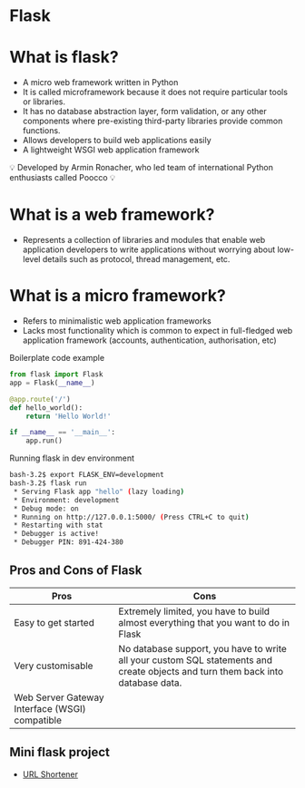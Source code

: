 # Flask 

# What is flask?
- A micro web framework written in Python 
- It is called microframework because it does not require particular tools or libraries.
- It has no database abstraction layer, form validation, or any other components where pre-existing third-party libraries provide common functions.
- Allows developers to build web applications easily 
- A lightweight WSGI web application framework


:bulb: Developed by Armin Ronacher, who led team of international Python enthusiasts called Poocco :bulb:

# What is a web framework?
- Represents a collection of libraries and modules that enable web application developers to write applications without worrying about low-level details such as protocol, thread management, etc.

# What is a micro framework?
- Refers to minimalistic web application frameworks
- Lacks most functionality which is common to expect in full-fledged web application framework (accounts, authentication, authorisation, etc)


Boilerplate code example
```python
from flask import Flask
app = Flask(__name__)

@app.route('/')
def hello_world():
    return 'Hello World!'

if __name__ == '__main__':
    app.run()
```

Running flask in dev environment 
```bash
bash-3.2$ export FLASK_ENV=development 
bash-3.2$ flask run
 * Serving Flask app "hello" (lazy loading)
 * Environment: development
 * Debug mode: on
 * Running on http://127.0.0.1:5000/ (Press CTRL+C to quit)
 * Restarting with stat
 * Debugger is active!
 * Debugger PIN: 891-424-380
```
## Pros and Cons of Flask 

**Pros**|**Cons**
----|----
Easy to get started | Extremely limited, you have to build almost everything that you want to do in Flask
Very customisable | No database support, you have to write all your custom SQL statements and create objects and turn them back into database data.
Web Server Gateway Interface (WSGI) compatible |

## **Mini flask project**
- [URL Shortener](url-shortener)